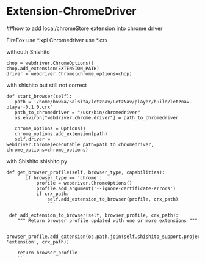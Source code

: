 # Extension-ChromeDriver
##how to add local/chromeStore extension into chrome driver
 
FireFox use *.xpi
Chromedriver use *.crx 
 
withouth Shishito
```
chop = webdriver.ChromeOptions()
chop.add_extension(EXTENSION_PATH)
driver = webdriver.Chrome(chrome_options=chop)
```


with shishito but still not correct 
 ```
 def start_browser(self):
    path = '/home/bowka/Salsita/letznav/LetzNav/player/build/letznav-player-0.1.0.crx'
    path_to_chromedriver = "/usr/bin/chromedriver"
    os.environ["webdriver.chrome.driver"] = path_to_chromedriver
    
    chrome_options = Options()
    chrome_options.add_extension(path)
    self.driver = webdriver.Chrome(executable_path=path_to_chromedriver, chrome_options=chrome_options)
```
        
 with Shishito
 shishito.py
 ```
 def get_browser_profile(self, browser_type, capabilities):
        if browser_type == 'chrome':
            profile = webdriver.ChromeOptions()
            profile.add_argument('--ignore-certificate-errors')
            if crx_path:
                self.add_extension_to_browser(profile, crx_path)
                ```
 
 ```
     def add_extension_to_browser(self, browser_profile, crx_path):
        """ Return browser profile updated with one or more extensions """

        browser_profile.add_extension(os.path.join(self.shishito_support.project_root, 'extension', crx_path))

        return browser_profile
        ```
        
